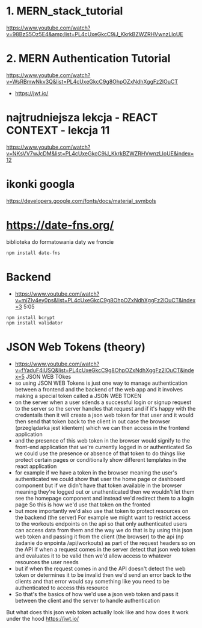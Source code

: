 # 1. MERN_stack_tutorial

https://www.youtube.com/watch?v=98BzS5Oz5E4&amp;list=PL4cUxeGkcC9iJ_KkrkBZWZRHVwnzLIoUE

# 2. MERN Authentication Tutorial

https://www.youtube.com/watch?v=WsRBmwNkv3Q&list=PL4cUxeGkcC9g8OhpOZxNdhXggFz2lOuCT
- https://jwt.io/

# najtrudniejsza lekcja - REACT CONTEXT - lekcja 11

https://www.youtube.com/watch?v=NKsVV7wJcDM&list=PL4cUxeGkcC9iJ_KkrkBZWZRHVwnzLIoUE&index=12

# ikonki googla

https://developers.google.com/fonts/docs/material_symbols

# https://date-fns.org/

biblioteka do formatowania daty
we froncie

```sh
npm install date-fns
```

# Backend

- https://www.youtube.com/watch?v=mjZIv4ey0ps&list=PL4cUxeGkcC9g8OhpOZxNdhXggFz2lOuCT&index=3 5:05

```sh
npm install bcrypt
npm install validator
```


# JSON Web Tokens (theory)
- https://www.youtube.com/watch?v=fYaduF4iUSQ&list=PL4cUxeGkcC9g8OhpOZxNdhXggFz2lOuCT&index=5
JSON WEB TOkes
- so using JSON WEB Tokens is just one way to manage authentication between a frontend and the backend
of the web app and it involves making a special token called a JSON WEB TOKEN  
- on the server when a user sdends a successful login or signup request to the server so the server handles that request 
and if it's happy with the credentails then it will create a json web token for that user and it would then send 
that token back to the client in out case the browser (przeglądarka jest klientem) which we can then access in the frontend application
- and the presence of this web token in the browser would signify to the front-end application that we're currently logged in or authenticated
So we could use the presence or absence of that token to do things like protect certain pages or conditionally show different templates in the react application
- for example if we have a token in the browser meaning the user's authenticated we could show that user the home page or dashboard component 
but if we didn't have that token available in the browser meaning they're logged out or unathenticated then we wouldn't let them see the homepage component and instead 
we'd redirect them to a login page 
So this is how we'd use that token on the fronted 
- but more importantly we'd also use that token to protect resources on the backend (the server)
For example we might want to restrict access to the workouts endpoints on the api so that only authenticated users can access data from them and the way we do that 
is by using this json web token and passing it from the client (the browser) to the api (np żadanie do enpointa /api/workouts) as part of the request headers
so on the API if when a request comes in the server detect that json web token and evaluates it to be valid then we'd allow access to whatever resources the user needs
- but if when the request comes in and the API doesn't detect the web token or determines it to be invalid then we'd send an error back to the clients and that 
error would say something like you need to be authenticated to access this resource 
- So that's the basics of how we'd use a json web token and pass it between the client and the server to handle authentication

But what does this json web token actually look like and how does it work under the hood
https://jwt.io/